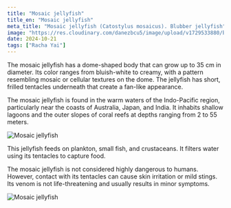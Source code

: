```yaml
---
title: "Mosaic jellyfish"
title_en: "Mosaic jellyfish"
meta_title: "Mosaic jellyfish (Catostylus mosaicus). Blubber jellyfish"
image: "https://res.cloudinary.com/danezbcu5/image/upload/v1729533880/blubber-jellyfish_spsrrg.png"
date: 2024-10-21
tags: ["Racha Yai"]
---
```


The mosaic jellyfish has a dome-shaped body that can grow up to 35 cm in diameter. Its color ranges from bluish-white to creamy, with a pattern resembling mosaic or cellular textures on the dome. The jellyfish has short, frilled tentacles underneath that create a fan-like appearance.

The mosaic jellyfish is found in the warm waters of the Indo-Pacific region, particularly near the coasts of Australia, Japan, and India. It inhabits shallow lagoons and the outer slopes of coral reefs at depths ranging from 2 to 55 meters.

![Mosaic jellyfish](https://res.cloudinary.com/danezbcu5/image/upload/v1729533861/blubber-jellyfish-3_olz37y.png "Mosaic jellyfish")

This jellyfish feeds on plankton, small fish, and crustaceans. It filters water using its tentacles to capture food.

The mosaic jellyfish is not considered highly dangerous to humans. However, contact with its tentacles can cause skin irritation or mild stings. Its venom is not life-threatening and usually results in minor symptoms.

![Mosaic jellyfish](https://res.cloudinary.com/danezbcu5/image/upload/v1729533887/blubber-jellyfish-2_m2imgu.png "Mosaic jellyfish")

